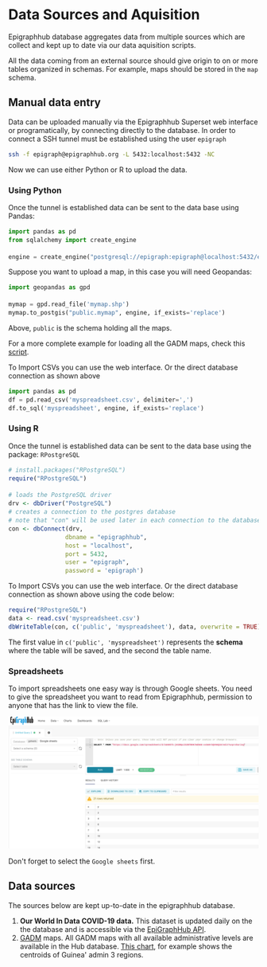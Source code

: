 # Data Sources and Aquisition 
Epigraphhub database aggregates data from multiple sources which are collect and kept up to date via our data aquisition scripts.

All the data coming from an external source should give origin to on or more tables organized in schemas. For example, maps should be stored in the `map` schema. 

## Manual data entry

Data can be uploaded manually via the Epigraphhub Superset web interface or programatically, by connecting directly to the database. In order to connect a SSH tunnel must be established using the user `epigraph`

```bash
ssh -f epigraph@epigraphhub.org -L 5432:localhost:5432 -NC
```

Now we can use either Python or R to upload the data. 

### Using Python

Once the tunnel is established data can be sent to the data base using Pandas:

```python
import pandas as pd
from sqlalchemy import create_engine

engine = create_engine("postgresql://epigraph:epigraph@localhost:5432/epigraphhub")
```

Suppose you want to upload a map, in this case you will need Geopandas:

```python
import geopandas as gpd

mymap = gpd.read_file('mymap.shp')
mymap.to_postgis("public.mymap", engine, if_exists='replace')
```

Above, `public` is the schema holding all the maps. 

For a more complete example for loading all the GADM maps, check this [script](../Data_Collection/load_gpkg_maps.py).

To Import CSVs you can use the web interface. Or the direct database connection as shown above  

```python
import pandas as pd
df = pd.read_csv('myspreadsheet.csv', delimiter=',')
df.to_sql('myspreadsheet', engine, if_exists='replace')
```

### Using R
Once the tunnel is established data can be sent to the data base using the package: `RPostgreSQL`

```R
# install.packages("RPostgreSQL")
require("RPostgreSQL")

# loads the PostgreSQL driver
drv <- dbDriver("PostgreSQL")
# creates a connection to the postgres database
# note that "con" will be used later in each connection to the database
con <- dbConnect(drv, 
                dbname = "epigraphhub",
                host = "localhost", 
                port = 5432,
                user = "epigraph", 
                password = 'epigraph')
```

To Import CSVs you can use the web interface. Or the direct database connection as shown above using the code below:

```R
require("RPostgreSQL")
data <- read.csv('myspreadsheet.csv')
dbWriteTable(con, c('public', 'myspreadsheet'), data, overwrite = TRUE)
```

The first value in `c('public', 'myspreadsheet')` represents the **schema** where the table will be saved, and the second the table name.

### Spreadsheets
To import spreadsheets one easy way is through Google sheets. You need to give the spreadsheet you want to read from Epigraphhub, permission to anyone that has the link to view the file.

![sheets](../Documentation/gsheets.png)

Don't forget to select the `Google sheets` first.

## Data sources
The sources below are kept up-to-date in the epigraphhub database.

1. **Our World In Data COVID-19 data.** This dataset is updated daily on the the database and is accessible via the [EpiGraphHub API](https://epigraphhub.org/swagger/v1).
2. [GADM](https://gadm.org) maps. All GADM maps with all available administrative levels are available in the Hub database. [This chart](http://epigraphhub.org/r/14), for example shows the centroids of Guinea' admin 3 regions.
